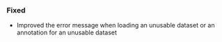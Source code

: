 ### Fixed
- Improved the error message when loading an unusable dataset or an annotation for an unusable dataset
